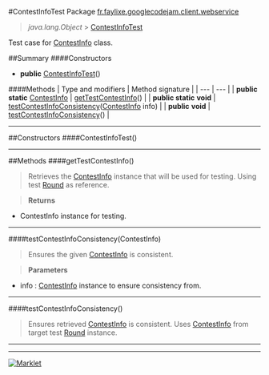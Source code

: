 #ContestInfoTest
Package [fr.faylixe.googlecodejam.client.webservice](README.md)<br>

> *java.lang.Object* > [ContestInfoTest](ContestInfoTest.md)

Test case for [ContestInfo](ContestInfo.md) class.

##Summary
####Constructors
* **public** [ContestInfoTest](#contestinfotest)()

####Methods
| Type and modifiers | Method signature |
| --- | --- |
| **public static** [ContestInfo](ContestInfo.md) | [getTestContestInfo](#gettestcontestinfo)() |
| **public static** **void** | [testContestInfoConsistency](#testcontestinfoconsistencycontestinfo)([ContestInfo](ContestInfo.md) info) |
| **public** **void** | [testContestInfoConsistency](#testcontestinfoconsistency)() |

---


##Constructors
####ContestInfoTest()
> 


---


##Methods
####getTestContestInfo()
> Retrieves the [ContestInfo](ContestInfo.md) instance
 that will be used for testing. Using
 test [Round](../Round.md) as reference.

> **Returns**
* ContestInfo instance for testing.


---

####testContestInfoConsistency(ContestInfo)
> Ensures the given [ContestInfo](ContestInfo.md) is
 consistent.

> **Parameters**
* info : [ContestInfo](ContestInfo.md) instance to ensure consistency from.


---

####testContestInfoConsistency()
> Ensures retrieved [ContestInfo](ContestInfo.md) is
 consistent. Uses [ContestInfo](ContestInfo.md) from
 target test [Round](../Round.md) instance.


---

---

[![Marklet](https://img.shields.io/badge/Generated%20by-Marklet-green.svg)](https://github.com/Faylixe/marklet)